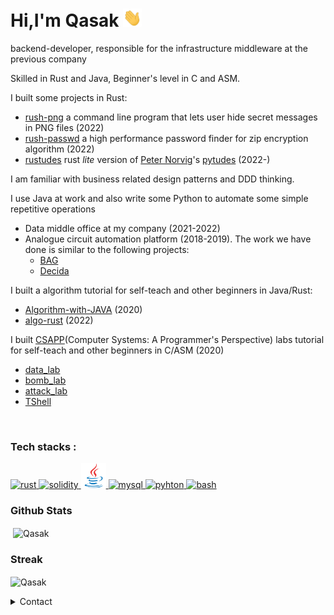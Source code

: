 

<h1 align="left">Hi,I'm Qasak <img src="https://raw.githubusercontent.com/ABSphreak/ABSphreak/master/gifs/Hi.gif" width="30px"> </h1>

backend-developer, responsible for the infrastructure middleware at the previous company

Skilled in Rust and Java, Beginner's level in C and ASM.

I built some projects in Rust:
+ [rush-png](https://github.com/Qasak/rush-png) a command line program that lets user hide secret messages in PNG files (2022)
+ [rush-passwd](https://github.com/Qasak/rush-passwd) a high performance password finder for zip encryption algorithm (2022)
+ [rustudes](https://github.com/Qasak/rustudes)  rust _lite_ version of [Peter Norvig](https://norvig.com/)'s [pytudes](https://github.com/norvig/pytudes) (2022-)


I am familiar with business related design patterns and DDD thinking.


I use Java at work and also write some Python to automate some simple repetitive operations
+ Data middle office at my company (2021-2022)
+ Analogue circuit automation platform (2018-2019). The work we have done is similar to the following projects:
	+ [BAG](https://github.com/ucb-art/BAG_framework)
	+ [Decida](http://www.decida.org/PyDeCiDa_man_pages)


I built a algorithm tutorial for self-teach and other beginners in Java/Rust:
+ [Algorithm-with-JAVA](https://github.com/Qasak/Algorithm-with-JAVA) (2020)
+ [algo-rust](https://github.com/Qasak/algo-rust) (2022)



I built [CSAPP](https://github.com/Qasak/csapp-notes-and-labs)(Computer Systems: A Programmer's Perspective) labs tutorial for self-teach and other beginners in C/ASM (2020)
+ [data_lab](https://github.com/Qasak/all-about-csapp-labs/blob/master/datalab/README.md)  
+ [bomb_lab](https://github.com/Qasak/all-about-csapp-labs/blob/master/bomblab/README.md) 
+ [attack_lab](https://github.com/Qasak/all-about-csapp-labs/blob/master/attacklab/README.md) 
+ [TShell](https://github.com/Qasak/TShell) 






 <br>

<h3 align="left">Tech stacks :</h3>
<p align="left"> 
 
<a href="https://www.rust-lang.org/" target="_blank"> 
    <img src="https://rustacean.net/assets/cuddlyferris.png" alt="rust" width="40" height="40"/>
</a> 
 
<a href="https://soliditylang.org/" target="_blank"> 
  <img src="https://blog.ethereum.org/images/posts/solidity-logo.svg" alt="solidity" width="40" height="40"/> </a> 
</a>  

<a href="https://www.java.com/" target="_blank"> 
    <img src="https://raw.githubusercontent.com/devicons/devicon/master/icons/java/java-original.svg" alt="java" width="40" height="40"/>
</a> 
<a href="https://www.mysql.com/" target="_blank"> 
  <img src="https://www.vectorlogo.zone/logos/mysql/mysql-official.svg" alt="mysql" width="40" height="40"/> 
</a> 
 
<a href="https://www.python.org/" target="_blank"> 
    <img src="https://www.svgrepo.com/show/331553/python-package-index.svg" alt="pyhton" width="40" height="40"/>
</a> 

<a href="https://www.gnu.org/software/bash/" target="_blank"> 
  <img src="https://www.vectorlogo.zone/logos/gnu_bash/gnu_bash-icon.svg" alt="bash" width="40" height="40"/> 
</a> 




<h3 align="left">Github Stats </h3>
<p>&nbsp;<img align="center" src="https://github-readme-stats.vercel.app/api?username=Qasak&show_icons=true&locale=en" alt="Qasak" /></p>

<h3 align="left">Streak</h3>
<p><img align="center" src="https://github-readme-streak-stats.herokuapp.com/?user=Qasak&" alt="Qasak" /></p>

<details>
  <summary> Contact</summary>
<img align="left" >
w663012911@outlook.com




-----

Credits: [Qasak](https://github.com/Qasak)

Last Edited on: 2021/05/07
